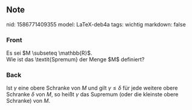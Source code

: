 ## Note
nid: 1586771409355
model: LaTeX-deb4a
tags: wichtig
markdown: false

### Front
<div>
  Es sei $M \subseteq \mathbb{R}$.
</div>Wie ist das \textit{Spremum} der Menge $M$ definiert?

### Back
Ist $\gamma$ eine obere Schranke von $M$ und gilt $\gamma \leq \delta$ für jede weitere obere Schranke $\delta$ von $M,$ so heißt $\gamma$ das Supremum (oder die kleinste obere Schranke) von $M$.
